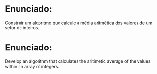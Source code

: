 # Enunciado:

Construir um algoritmo que calcule a média aritmética dos valores de um vetor de inteiros.

# Enunciado:

Develop an algorithm that calculates the aritimetic average of the values within an array of integers.